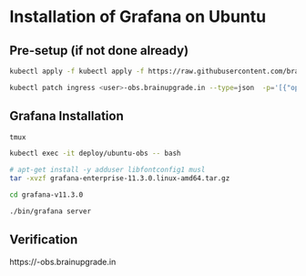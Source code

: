 # Installation of Grafana on Ubuntu

## Pre-setup (if not done already)

```bash
kubectl apply -f kubectl apply -f https://raw.githubusercontent.com/brainupgrade-in/obs-graf/refs/heads/main/prometheus/apps/ubuntu/ubuntu-obs.yaml

kubectl patch ingress <user>-obs.brainupgrade.in --type=json  -p='[{"op":"replace","path":"/spec/rules/0/http/paths/0/backend/service/name","value":"ubuntu-obs"}]'
```

## Grafana Installation

```bash
tmux

kubectl exec -it deploy/ubuntu-obs -- bash

# apt-get install -y adduser libfontconfig1 musl
tar -xvzf grafana-enterprise-11.3.0.linux-amd64.tar.gz

cd grafana-v11.3.0

./bin/grafana server

```

## Verification
https://<user>-obs.brainupgrade.in

